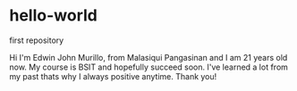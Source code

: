 # hello-world
first repository

Hi I'm Edwin John Murillo, from Malasiqui Pangasinan and I am 21 years old now.
My course is BSIT and hopefully succeed soon.
I've learned a lot from my past thats why I always positive anytime.
Thank you!
